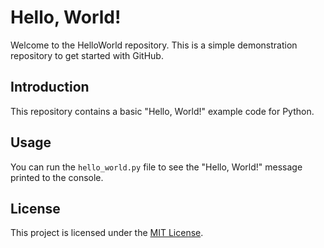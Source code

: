 # Hello, World!

Welcome to the HelloWorld repository. This is a simple demonstration repository to get started with GitHub.

## Introduction
This repository contains a basic "Hello, World!" example code for Python.

## Usage
You can run the `hello_world.py` file to see the "Hello, World!" message printed to the console.

## License
This project is licensed under the [MIT License](LICENSE).
